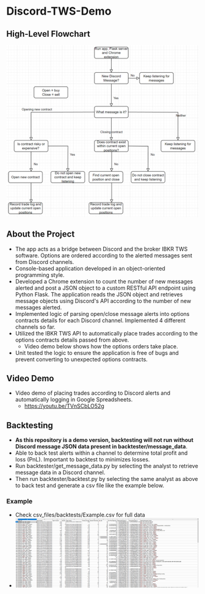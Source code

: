 # Discord-TWS-Demo

## High-Level Flowchart ##
![Alt text](<High level flowchart.PNG>)

## About the Project ##
- The app acts as a bridge between Discord and the broker IBKR TWS software. Options are ordered according to the alerted messages sent from Discord channels.  
- Console-based application developed in an object-oriented programming style. 
- Developed a Chrome extension to count the number of new messages alerted and post a JSON object to a custom RESTful API endpoint using Python Flask. The application reads the JSON object and retrieves message objects using Discord's API according to the number of new messages alerted. 
- Implemented logic of parsing open/close message alerts into options contracts details for each Discord channel. Implemented 4 different channels so far. 
- Utilized the IBKR TWS API to automatically place trades according to the options contracts details passed from above. 
  - Video demo below shows how the options orders take place. 
- Unit tested the logic to ensure the application is free of bugs and prevent converting to unexpected options contracts.

## Video Demo ##
- Video demo of placing trades according to Discord alerts and automatically logging in Google Spreadsheets. 
  - https://youtu.be/TVnSCbLO52g
## Backtesting ##
- **As this repository is a demo version, backtesting will not run without Discord message JSON data present in backtester/message_data**. 
- Able to back test alerts within a channel to determine total profit and loss (PnL). Important to backtest to minimizes losses. 
- Run backtester/get_message_data.py by selecting the analyst to retrieve message data in a Discord channel. 
- Then run backtester/backtest.py by selecting the same analyst as above to back test and generate a csv file like the example below. 

### Example ###
- Check csv_files/backtests/Example.csv for full data
- ![Alt text](image.png)